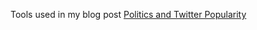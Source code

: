 Tools used in my blog post [Politics and Twitter Popularity](http://carreno.me/articles/politics-and-twitter-popularity)
